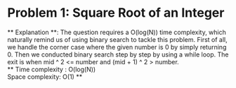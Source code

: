 # Problem 1: Square Root of an Integer
** Explanation **: The question requires a O(log(N)) time complexity, which naturally remind us of using binary search to tackle this problem.
First of all, we handle the corner case where the given number is 0 by simply returning 0.
Then we conducted binary search step by step by using a while loop. The exit is when mid ^ 2 <= number and (mid + 1) ^ 2 > number.<br>
** Time complexity : O(log(N)) <br>
Space complexity: O(1) **
